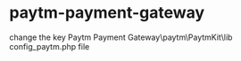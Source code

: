 # paytm-payment-gateway
change the key
Paytm Payment Gateway\paytm\PaytmKit\lib
config_paytm.php file
